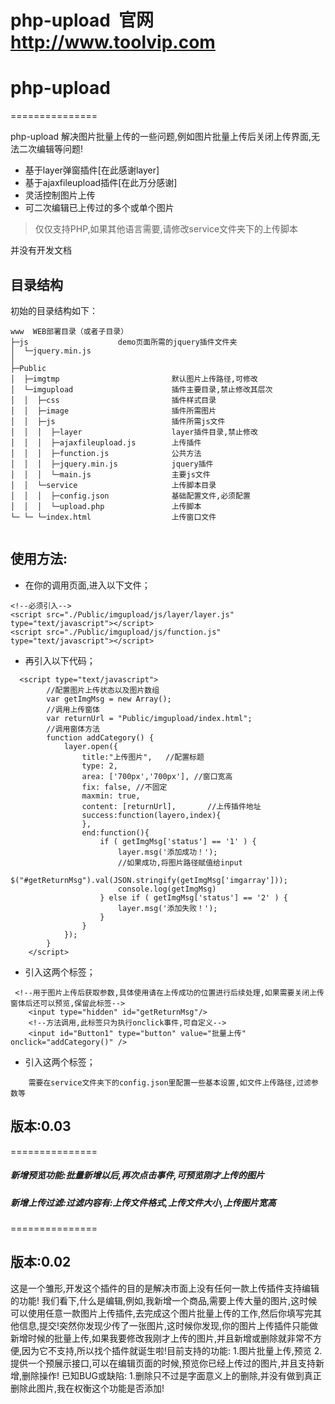 # php-upload  官网 <url>http://www.toolvip.com</url>
# php-upload 


===============

php-upload 解决图片批量上传的一些问题,例如图片批量上传后关闭上传界面,无法二次编辑等问题!	


 + 基于layer弹窗插件[在此感谢layer]
 + 基于ajaxfileupload插件[在此万分感谢]
 + 灵活控制图片上传
 + 可二次编辑已上传过的多个或单个图片
> 仅仅支持PHP,如果其他语言需要,请修改service文件夹下的上传脚本

并没有开发文档

## 目录结构

初始的目录结构如下：

~~~
www  WEB部署目录（或者子目录）
├─js           			demo页面所需的jquery插件文件夹
│  └─jquery.min.js      
│
├─Public                
│  ├─imgtmp             			默认图片上传路径,可修改
│  └─imgupload          			插件主要目录,禁止修改其层次
│  │  ├─css             			插件样式目录
│  │  ├─image           			插件所需图片
│  │  ├─js              			插件所需js文件
│  │  │  ├─layer        			layer插件目录,禁止修改
│  │  │  ├─ajaxfileupload.js        上传插件
│  │  │  ├─function.js        		公共方法
│  │  │  ├─jquery.min.js        	jquery插件
│  │  │  └─main.js                  主要js文件
│  │  └─service          			上传脚本目录
│  │  │  ├─config.json        		基础配置文件,必须配置
│  │  │  └─upload.php               上传脚本
└─ └─ └─index.html    				上传窗口文件


~~~
## 使用方法:


*   在你的调用页面,进入以下文件；
~~~
<!--必须引入-->
<script src="./Public/imgupload/js/layer/layer.js" type="text/javascript"></script>
<script src="./Public/imgupload/js/function.js" type="text/javascript"></script>
~~~
*   再引入以下代码；
~~~
  <script type="text/javascript">
        //配置图片上传状态以及图片数组
        var getImgMsg = new Array();
        //调用上传窗体
        var returnUrl = "Public/imgupload/index.html";
        //调用窗体方法
        function addCategory() {
            layer.open({
                title:"上传图片",   //配置标题
                type: 2,
                area: ['700px','700px'], //窗口宽高
                fix: false, //不固定
                maxmin: true,
                content: [returnUrl],       //上传插件地址
                success:function(layero,index){
                },
                end:function(){
                    if ( getImgMsg['status'] == '1' ) {
                        layer.msg('添加成功！');
                        //如果成功,将图片路径赋值给input
                        $("#getReturnMsg").val(JSON.stringify(getImgMsg['imgarray']));
                        console.log(getImgMsg)
                    } else if ( getImgMsg['status'] == '2' ) {
                        layer.msg('添加失败！');
                    }
                }
            });
        }
    </script>
~~~
*   引入这两个标签；
~~~
 <!--用于图片上传后获取参数,具体使用请在上传成功的位置进行后续处理,如果需要关闭上传窗体后还可以预览,保留此标签-->
    <input type="hidden" id="getReturnMsg"/>
    <!--方法调用,此标签只为执行onclick事件,可自定义-->
    <input id="Button1" type="button" value="批量上传"  onclick="addCategory()" />
~~~
*   引入这两个标签；
~~~
	需要在service文件夹下的config.json里配置一些基本设置,如文件上传路径,过滤参数等
~~~
## 版本:0.03
===============
#####  新增预览功能:批量新增以后,再次点击事件,可预览刚才上传的图片
#####  新增上传过滤:过滤内容有:上传文件格式,上传文件大小,上传图片宽高



===============
##  版本:0.02
这是一个雏形,开发这个插件的目的是解决市面上没有任何一款上传插件支持编辑的功能!
我们看下,什么是编辑,例如,我新增一个商品,需要上传大量的图片,这时候可以使用任意一款图片上传插件,去完成这个图片批量上传的工作,然后你填写完其他信息,提交!突然你发现少传了一张图片,这时候你发现,你的图片上传插件只能做新增时候的批量上传,如果我要修改我刚才上传的图片,并且新增或删除就非常不方便,因为它不支持,所以找个插件就诞生啦!目前支持的功能:
1.图片批量上传,预览
2.提供一个预展示接口,可以在编辑页面的时候,预览你已经上传过的图片,并且支持新增,删除操作!
已知BUG或缺陷:
  1.删除只不过是字面意义上的删除,并没有做到真正删除此图片,我在权衡这个功能是否添加!
